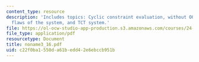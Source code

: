 ```yaml
---
content_type: resource
description: 'Includes topics: Cyclic constraint evaluation, without OO constraints,
  flaws of the system, and TCT system.'
file: https://ol-ocw-studio-app-production.s3.amazonaws.com/courses/24-962-advanced-phonology-spring-2005/c22f0ba1550da61bedd42e6ebccb951b_noname3_16.pdf
file_type: application/pdf
resourcetype: Document
title: noname3_16.pdf
uid: c22f0ba1-550d-a61b-edd4-2e6ebccb951b
---
```

